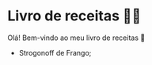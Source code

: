 # Livro de receitas :woman_cook:

Olá! Bem-vindo ao meu livro de receitas :wave:

- Strogonoff de Frango;
